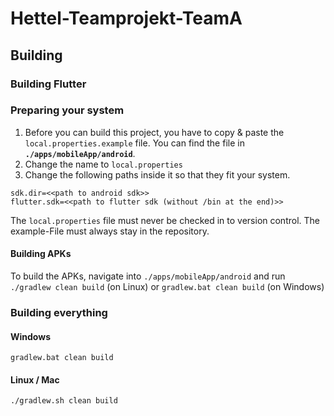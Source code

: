 # Hettel-Teamprojekt-TeamA

## Building

### Building Flutter
### Preparing your system
1. Before you can build this project, you have to copy & paste the `local.properties.example` file. You can find the file in **`./apps/mobileApp/android`**.
2. Change the name to `local.properties`
3. Change the following paths inside it so that they fit your system.
```properties
sdk.dir=<<path to android sdk>>
flutter.sdk=<<path to flutter sdk (without /bin at the end)>>
```

The `local.properties` file must never be checked in to version control. The example-File must always stay in the repository.

#### Building APKs
To build the APKs, navigate into `./apps/mobileApp/android` and run `./gradlew clean build` (on Linux) or `gradlew.bat clean build` (on Windows)


### Building everything
#### Windows
`gradlew.bat clean build`
#### Linux / Mac
`./gradlew.sh clean build`
